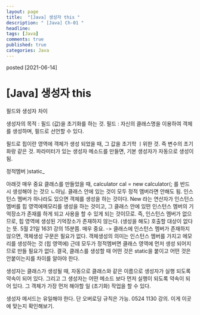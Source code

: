 ```yaml
---
layout: page
title:  "[Java] 생성자 this "
description: " [Java] Ch-01 "
headline: 
tags: [Java]
comments: true
published: true
categories: Java
---
```

posted [2021-06-14] 


# [Java] 생성자 this 
필드와 생성자 차이

생성자의 목적 : 필드 (값)을 초기화를 하는 것. 
필드 : 자신의 클래스명을 이용하여 객체를 생성하며, 필드로 선언할 수 있다. 

필드로 힙이란 영역에 객체가 생성 되었을 때, 그 값을 초기학 ㅣ위한 것. 
즉 변수의 초기화랑 같은 것. 
파라미터가 있는 생성자 메소드를 만들면, 기본 생성자가 자동으로 생성이 됨. 

정적멤버 )static_

아래것 매우 중요
클래스를 만들었을 때, calculator cal = new calculator(; 를 반드시 생성해야 는 것으 ㄴ아님. 클래스 안에 있는 것이 모두 정적 맴버라면  안해도 됨. 인스턴스 멤버가 하나라도 있으면 객체를 생성을 하는 것이다. New 라는 연산자가 인스턴스 멤버를 힙 영역에메모리를 생성을 하는 것이고, 그 클래스 안에 있떤 인스턴스 멤버의 기억장소가 존재를 하게 되고 사용을 할 수 있게 되는 것이므로. 즉, 인스턴스 멤버가 없으므로, 힙 영역에 생성된 기억장소가 존재하지 않는다. (생성을 해도) 호출할 대상이 없다는 뜻. 5월 21일 1631 강의 15분쯤. 매우 중요. 
-> 클래스에 인스턴스 멤버가 존재하지 않으면, 객체생성 구문은 필요가 없다. 
객체생성의 의미는 인스턴스 멤버를 가지고 메모리를 생성하는 것 (힙 영역에)
근데 모두가 정적멤버면 클래스 영역에 먼저 생성 되어지므로 만들 필요가 없다. 
결국, 클래스를 생성할 때 어떤 것은 static을 붙이고 어떤 것은 안붙이는지를 차이를 알아야 한다. 

생성자는 클래스가 생성될 때, 자동으로 클래스와 같은 이름으로 생성자가 실행 되도록 약속이 되어 있다. 그리고 그 생성자는 어떤 메소드 보다 먼저 실행이 되도록 약속이 되어 있다. 그 객체가 가장 먼저 해야할 일 (초기화) 작업을 할 수 있다. 


생성자 메서드는 유일해야 한다. 단 오버로딩 규칙은 가능. 0524 1130 강의. 이게 이곳에 맞는지 확인해보기. 

